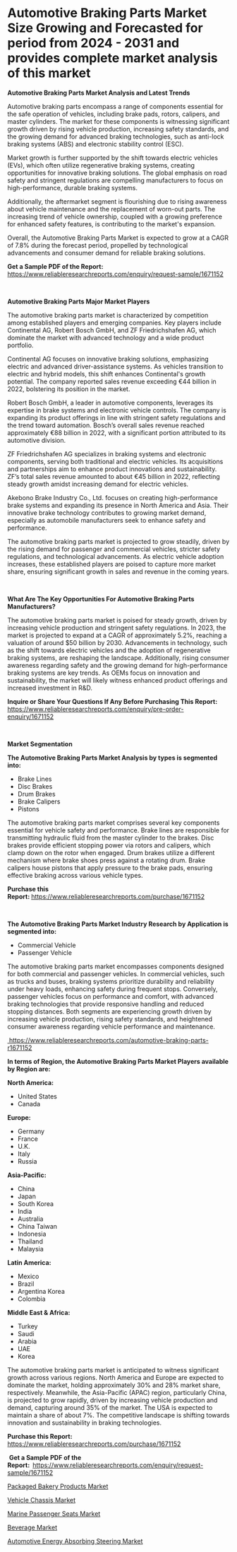 <p><h1>Automotive Braking Parts Market Size Growing and Forecasted for period from 2024 - 2031 and provides complete market analysis of this market</h1></p><p><strong>Automotive Braking Parts Market Analysis and Latest Trends</strong></p>
<p><p>Automotive braking parts encompass a range of components essential for the safe operation of vehicles, including brake pads, rotors, calipers, and master cylinders. The market for these components is witnessing significant growth driven by rising vehicle production, increasing safety standards, and the growing demand for advanced braking technologies, such as anti-lock braking systems (ABS) and electronic stability control (ESC). </p><p>Market growth is further supported by the shift towards electric vehicles (EVs), which often utilize regenerative braking systems, creating opportunities for innovative braking solutions. The global emphasis on road safety and stringent regulations are compelling manufacturers to focus on high-performance, durable braking systems. </p><p>Additionally, the aftermarket segment is flourishing due to rising awareness about vehicle maintenance and the replacement of worn-out parts. The increasing trend of vehicle ownership, coupled with a growing preference for enhanced safety features, is contributing to the market's expansion. </p><p>Overall, the Automotive Braking Parts Market is expected to grow at a CAGR of 7.8% during the forecast period, propelled by technological advancements and consumer demand for reliable braking solutions.</p></p>
<p><strong>Get a Sample PDF of the Report:&nbsp;</strong> <a href="https://www.reliableresearchreports.com/enquiry/request-sample/1671152?utm_campaign=38&utm_medium=2&utm_source=Github&utm_content=ia&utm_term=10102024&utm_id=automotive-braking-parts">https://www.reliableresearchreports.com/enquiry/request-sample/1671152</a></p>
<p>&nbsp;</p>
<p><strong>Automotive Braking Parts Major Market Players</strong></p>
<p><p>The automotive braking parts market is characterized by competition among established players and emerging companies. Key players include Continental AG, Robert Bosch GmbH, and ZF Friedrichshafen AG, which dominate the market with advanced technology and a wide product portfolio.</p><p>Continental AG focuses on innovative braking solutions, emphasizing electric and advanced driver-assistance systems. As vehicles transition to electric and hybrid models, this shift enhances Continental's growth potential. The company reported sales revenue exceeding €44 billion in 2022, bolstering its position in the market.</p><p>Robert Bosch GmbH, a leader in automotive components, leverages its expertise in brake systems and electronic vehicle controls. The company is expanding its product offerings in line with stringent safety regulations and the trend toward automation. Bosch’s overall sales revenue reached approximately €88 billion in 2022, with a significant portion attributed to its automotive division.</p><p>ZF Friedrichshafen AG specializes in braking systems and electronic components, serving both traditional and electric vehicles. Its acquisitions and partnerships aim to enhance product innovations and sustainability. ZF’s total sales revenue amounted to about €45 billion in 2022, reflecting steady growth amidst increasing demand for electric vehicles.</p><p>Akebono Brake Industry Co., Ltd. focuses on creating high-performance brake systems and expanding its presence in North America and Asia. Their innovative brake technology contributes to growing market demand, especially as automobile manufacturers seek to enhance safety and performance.</p><p>The automotive braking parts market is projected to grow steadily, driven by the rising demand for passenger and commercial vehicles, stricter safety regulations, and technological advancements. As electric vehicle adoption increases, these established players are poised to capture more market share, ensuring significant growth in sales and revenue in the coming years.</p></p>
<p>&nbsp;</p>
<p><strong>What Are The Key Opportunities For Automotive Braking Parts Manufacturers?</strong></p>
<p><p>The automotive braking parts market is poised for steady growth, driven by increasing vehicle production and stringent safety regulations. In 2023, the market is projected to expand at a CAGR of approximately 5.2%, reaching a valuation of around $50 billion by 2030. Advancements in technology, such as the shift towards electric vehicles and the adoption of regenerative braking systems, are reshaping the landscape. Additionally, rising consumer awareness regarding safety and the growing demand for high-performance braking systems are key trends. As OEMs focus on innovation and sustainability, the market will likely witness enhanced product offerings and increased investment in R&D.</p></p>
<p><strong>Inquire or Share Your Questions If Any Before Purchasing This Report:</strong> <a href="https://www.reliableresearchreports.com/enquiry/pre-order-enquiry/1671152?utm_campaign=38&utm_medium=2&utm_source=Github&utm_content=ia&utm_term=10102024&utm_id=automotive-braking-parts">https://www.reliableresearchreports.com/enquiry/pre-order-enquiry/1671152</a></p>
<p>&nbsp;</p>
<p><strong>Market Segmentation</strong></p>
<p><strong>The Automotive Braking Parts Market Analysis by types is segmented into:</strong></p>
<p><ul><li>Brake Lines</li><li>Disc Brakes</li><li>Drum Brakes</li><li>Brake Calipers</li><li>Pistons</li></ul></p>
<p><p>The automotive braking parts market comprises several key components essential for vehicle safety and performance. Brake lines are responsible for transmitting hydraulic fluid from the master cylinder to the brakes. Disc brakes provide efficient stopping power via rotors and calipers, which clamp down on the rotor when engaged. Drum brakes utilize a different mechanism where brake shoes press against a rotating drum. Brake calipers house pistons that apply pressure to the brake pads, ensuring effective braking across various vehicle types.</p></p>
<p><strong>Purchase this Report:&nbsp;</strong><a href="https://www.reliableresearchreports.com/purchase/1671152?utm_campaign=38&utm_medium=2&utm_source=Github&utm_content=ia&utm_term=10102024&utm_id=automotive-braking-parts">https://www.reliableresearchreports.com/purchase/1671152</a></p>
<p>&nbsp;</p>
<p><strong>The Automotive Braking Parts Market Industry Research by Application is segmented into:</strong></p>
<p><ul><li>Commercial Vehicle</li><li>Passenger Vehicle</li></ul></p>
<p><p>The automotive braking parts market encompasses components designed for both commercial and passenger vehicles. In commercial vehicles, such as trucks and buses, braking systems prioritize durability and reliability under heavy loads, enhancing safety during frequent stops. Conversely, passenger vehicles focus on performance and comfort, with advanced braking technologies that provide responsive handling and reduced stopping distances. Both segments are experiencing growth driven by increasing vehicle production, rising safety standards, and heightened consumer awareness regarding vehicle performance and maintenance.</p></p>
<p><a href="https://www.reliableresearchreports.com/automotive-braking-parts-r1671152?utm_campaign=38&utm_medium=2&utm_source=Github&utm_content=ia&utm_term=10102024&utm_id=automotive-braking-parts">&nbsp;https://www.reliableresearchreports.com/automotive-braking-parts-r1671152</a></p>
<p><strong>In terms of Region, the Automotive Braking Parts Market Players available by Region are:</strong></p>
<p>
    <p> <strong> North America: </strong>
        <ul>
            <li>United States</li>
            <li>Canada</li>
        </ul>
        </p> 
    <p> <strong> Europe: </strong>
        <ul>
            <li>Germany</li>
            <li>France</li>
            <li>U.K.</li>
            <li>Italy</li>
            <li>Russia</li>
        </ul>
        </p> 
    <p> <strong> Asia-Pacific: </strong>
        <ul>
            <li>China</li>
            <li>Japan</li>
            <li>South Korea</li>
            <li>India</li>
            <li>Australia</li>
            <li>China Taiwan</li>
            <li>Indonesia</li>
            <li>Thailand</li>
            <li>Malaysia</li>
        </ul>
        </p> 
    <p> <strong> Latin America: </strong>
        <ul>
            <li>Mexico</li>
            <li>Brazil</li>
            <li>Argentina Korea</li>
            <li>Colombia</li>
        </ul>
        </p> 
    <p> <strong> Middle East & Africa: </strong>
        <ul>
            <li>Turkey</li>
            <li>Saudi</li>
            <li>Arabia</li>
            <li>UAE</li>
            <li>Korea</li>
        </ul>
    </p>
    </p>
<p><p>The automotive braking parts market is anticipated to witness significant growth across various regions. North America and Europe are expected to dominate the market, holding approximately 30% and 28% market share, respectively. Meanwhile, the Asia-Pacific (APAC) region, particularly China, is projected to grow rapidly, driven by increasing vehicle production and demand, capturing around 35% of the market. The USA is expected to maintain a share of about 7%. The competitive landscape is shifting towards innovation and sustainability in braking technologies.</p></p>
<p><strong>Purchase this Report: </strong><a href="https://www.reliableresearchreports.com/purchase/1671152?utm_campaign=38&utm_medium=2&utm_source=Github&utm_content=ia&utm_term=10102024&utm_id=automotive-braking-parts">https://www.reliableresearchreports.com/purchase/1671152</a></p>
<p>&nbsp;<strong>Get a Sample PDF of the Report:&nbsp;&nbsp;</strong><a href="https://www.reliableresearchreports.com/enquiry/request-sample/1671152?utm_campaign=38&utm_medium=2&utm_source=Github&utm_content=ia&utm_term=10102024&utm_id=automotive-braking-parts">https://www.reliableresearchreports.com/enquiry/request-sample/1671152</a></p>
<p><strong></strong></p>
<p><p><a href="https://issuu.com/reportprime-2/docs/packaged-bakery-products-market-siz_0ef212dde985bd?utm_campaign=38&utm_medium=2&utm_source=Github&utm_content=ia&utm_term=10102024&utm_id=automotive-braking-parts">Packaged Bakery Products Market</a></p><p><a href="https://github.com/JamesCox407/Market-Research-Report-List-1/blob/main/vehicle-chassis-market.md?utm_campaign=38&utm_medium=2&utm_source=Github&utm_content=ia&utm_term=10102024&utm_id=automotive-braking-parts">Vehicle Chassis Market</a></p><p><a href="https://www.linkedin.com/pulse/emerging-marine-passenger-seats-market-opportunities-analysis-bhqic?utm_campaign=38&utm_medium=2&utm_source=Github&utm_content=ia&utm_term=10102024&utm_id=automotive-braking-parts">Marine Passenger Seats Market</a></p><p><a href="https://issuu.com/reportprime-2/docs/beverage-market-size-2030.pptx_6dc4c17430099c?utm_campaign=38&utm_medium=2&utm_source=Github&utm_content=ia&utm_term=10102024&utm_id=automotive-braking-parts">Beverage Market</a></p><p><a href="https://github.com/tacitam515l/Market-Research-Report-List-1/blob/main/automotive-energy-absorbing-steering-market.md?utm_campaign=38&utm_medium=2&utm_source=Github&utm_content=ia&utm_term=10102024&utm_id=automotive-braking-parts">Automotive Energy Absorbing Steering Market</a></p></p>